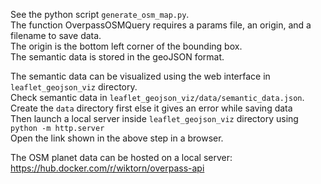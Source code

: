 See the python script `generate_osm_map.py`.  
The function OverpassOSMQuery requires a params file, an origin, and a filename to save data.  
The origin is the bottom left corner of the bounding box.  
The semantic data is stored in the geoJSON format.  

The semantic data can be visualized using the web interface in `leaflet_geojson_viz` directory.  
Check semantic data in `leaflet_geojson_viz/data/semantic_data.json`. Create the `data` directory first else it gives an error while saving data   
Then launch a local server inside `leaflet_geojson_viz` directory using `python -m http.server`  
Open the link shown in the above step in a browser.

The OSM planet data can be hosted on a local server:
https://hub.docker.com/r/wiktorn/overpass-api

